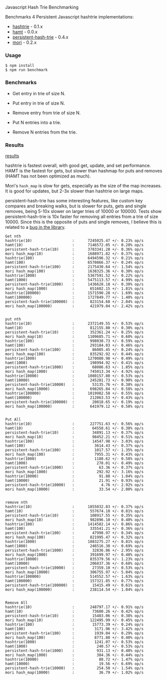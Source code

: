 Javascript Hash Trie Benchmarking

Benchmarks 4 Persistent Javascript hashtrie implementations:
* [hashtrie][hashtrie] - 0.1.x
* [hamt][hamt] -  0.0.x
* [persistent-hash-trie][persistent] - 0.4.x
* [mori][mori] - 0.2.x

### Usage

```
$ npm install
$ npm run benchmark
```


### Benchmarks
* Get entry in trie of size N.
* Put entry in trie of size N.
* Remove entry from trie of size N.

* Put N entries into a trie.
* Remove N entries from the trie.

### Results
[results](https://github.com/mattbierner/js-hashtrie-benchmark/wiki)

hashtrie is fastest overall, with good get, update, and set performance. HAMT is
the fastest for gets, but slower than hashmap for puts and removes (HAMT has not
been optimized as much).

Mori's `hash_map` is slow for gets, especially as the size of the map increases.
It is good for updates, but 2-3x slower than hashtrie on large
maps.

persistent-hash-trie has some interesting features, like custom key compares and
breaking walks, but is slower for puts, gets and single removes, being 5-10x
slower on larger tries of 10000 or 100000. Tests show persistent-hash-trie is
10x faster for removing all entries from a trie of size 10000. Since this is
the opposite of puts and single removes, I believe this is related to
a [bug in the library](https://github.com/hughfdjackson/persistent-hash-trie/issues/24).



```
Get nth
hashtrie(10)                  :      7245025.47 +/- 0.23% op/s
hamt(10)                      :      7146572.05 +/- 0.20% op/s
persistent-hash-trie(10)      :      3783341.28 +/- 0.36% op/s
mori hash_map(10)             :      1688971.82 +/- 0.37% op/s
hashtrie(100)                 :      6494596.32 +/- 0.21% op/s
hamt(100)                     :      6570866.37 +/- 0.24% op/s
persistent-hash-trie(100)     :      2175430.64 +/- 1.54% op/s
mori hash_map(100)            :      1638325.36 +/- 0.30% op/s
hashtrie(1000)                :      5367591.52 +/- 0.22% op/s
hamt(1000)                    :      5475113.57 +/- 4.99% op/s
persistent-hash-trie(1000)    :      1436628.18 +/- 0.30% op/s
mori hash_map(1000)           :       651602.15 +/- 1.81% op/s
hashtrie(100000)              :      1571590.28 +/- 1.69% op/s
hamt(100000)                  :      1727849.77 +/- 1.40% op/s
persistent-hash-trie(100000)  :       823154.68 +/- 2.04% op/s
mori hash_map(100000)         :       421979.04 +/- 2.42% op/s


put nth
hashtrie(10)                  :      2372149.55 +/- 0.53% op/s
hamt(10)                      :       812155.80 +/- 0.30% op/s
persistent-hash-trie(10)      :       352361.24 +/- 0.25% op/s
mori hash_map(10)             :      1109685.71 +/- 0.60% op/s
hashtrie(100)                 :       998030.73 +/- 0.59% op/s
hamt(100)                     :       293184.03 +/- 0.46% op/s
persistent-hash-trie(100)     :        86005.45 +/- 0.24% op/s
mori hash_map(100)            :       835292.92 +/- 0.44% op/s
hashtrie(1000)                :      1270080.98 +/- 0.49% op/s
hamt(1000)                    :       198994.92 +/- 0.41% op/s
persistent-hash-trie(1000)    :        68086.63 +/- 1.85% op/s
mori hash_map(1000)           :       745013.34 +/- 4.92% op/s
hashtrie(10000)               :      1080157.80 +/- 0.53% op/s
hamt(10000)                   :       245281.73 +/- 0.90% op/s
persistent-hash-trie(10000)   :        53135.76 +/- 0.38% op/s
mori hash_map(10000)          :       698265.84 +/- 0.58% op/s
hashtrie(100000)              :      1019982.58 +/- 0.55% op/s
hamt(100000)                  :       212063.53 +/- 0.43% op/s
persistent-hash-trie(100000)  :        20018.65 +/- 0.19% op/s
mori hash_map(100000)         :       641979.12 +/- 0.58% op/s


Put All
hashtrie(10)                  :       227751.63 +/- 0.56% op/s
hamt(10)                      :        64558.61 +/- 0.38% op/s
persistent-hash-trie(10)      :        34891.13 +/- 0.37% op/s
mori hash_map(10)             :        98452.21 +/- 0.51% op/s
hashtrie(100)                 :        14547.98 +/- 3.03% op/s
hamt(100)                     :         3614.43 +/- 0.37% op/s
persistent-hash-trie(100)     :         1017.57 +/- 1.35% op/s
mori hash_map(100)            :         7955.31 +/- 0.43% op/s
hashtrie(1000)                :         1188.62 +/- 0.58% op/s
hamt(1000)                    :          278.01 +/- 0.49% op/s
persistent-hash-trie(1000)    :           63.36 +/- 0.37% op/s
mori hash_map(1000)           :          292.92 +/- 3.16% op/s
hashtrie(10000)               :           91.88 +/- 1.04% op/s
hamt(10000)                   :           21.91 +/- 0.93% op/s
persistent-hash-trie(10000)   :            4.76 +/- 2.92% op/s
mori hash_map(10000)          :           33.54 +/- 2.00% op/s


remove nth
hashtrie(10)                  :      1855032.83 +/- 0.37% op/s
hamt(10)                      :       557674.10 +/- 0.81% op/s
persistent-hash-trie(10)      :       108917.55 +/- 0.35% op/s
mori hash_map(10)             :       982896.10 +/- 0.40% op/s
hashtrie(100)                 :      1414582.14 +/- 0.86% op/s
hamt(100)                     :       335541.21 +/- 0.36% op/s
persistent-hash-trie(100)     :        47998.97 +/- 0.34% op/s
mori hash_map(100)            :       821995.47 +/- 0.32% op/s
hashtrie(1000)                :      1083275.27 +/- 0.81% op/s
hamt(1000)                    :       246516.30 +/- 0.69% op/s
persistent-hash-trie(1000)    :        32836.86 +/- 2.95% op/s
mori hash_map(1000)           :       391699.97 +/- 0.48% op/s
hashtrie(10000)               :       835379.56 +/- 1.23% op/s
hamt(10000)                   :       206837.36 +/- 0.68% op/s
persistent-hash-trie(10000)   :        27359.10 +/- 0.53% op/s
mori hash_map(10000)          :       306755.97 +/- 5.04% op/s
hashtrie(100000)              :       514552.57 +/- 1.63% op/s
hamt(100000)                  :       157321.85 +/- 0.77% op/s
persistent-hash-trie(100000)  :        15415.49 +/- 0.61% op/s
mori hash_map(100000)         :       238114.54 +/- 1.04% op/s


Remove All
hashtrie(10)                  :       248797.17 +/- 0.91% op/s
hamt(10)                      :        73600.26 +/- 0.42% op/s
persistent-hash-trie(10)      :        15483.06 +/- 0.38% op/s
mori hash_map(10)             :       122495.99 +/- 0.45% op/s
hashtrie(100)                 :        15773.39 +/- 0.24% op/s
hamt(100)                     :         3171.96 +/- 3.42% op/s
persistent-hash-trie(100)     :         1939.04 +/- 0.29% op/s
mori hash_map(100)            :         8771.80 +/- 0.40% op/s
hashtrie(1000)                :         1241.07 +/- 0.53% op/s
hamt(1000)                    :          240.57 +/- 0.53% op/s
persistent-hash-trie(1000)    :          931.13 +/- 0.48% op/s
mori hash_map(1000)           :          384.36 +/- 0.44% op/s
hashtrie(10000)               :           88.72 +/- 1.47% op/s
hamt(10000)                   :           19.56 +/- 6.69% op/s
persistent-hash-trie(10000)   :          254.50 +/- 1.54% op/s
mori hash_map(10000)          :           36.79 +/- 1.02% op/s
```




[hashtrie]: https://github.com/mattbierner/hashtrie
[hamt]: https://github.com/mattbierner/hamt
[mori]: https://github.com/swannodette/mori
[persistent]: https://github.com/hughfdjackson/persistent-hash-trie